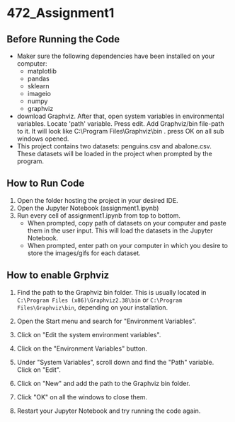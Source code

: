 # 472_Assignment1
## Before Running the Code
- Maker sure the following dependencies have been installed on your computer:
    - matplotlib
    - pandas
    - sklearn
    - imageio
    - numpy
    - graphviz
- download Graphviz. After that, open system variables in environmental variables. Locate 'path' variable. Press edit. Add Graphviz/bin file-path to it. It will look like C:\Program Files\Graphviz\bin . press OK on all sub windows opened. 
- This project contains two datasets: penguins.csv and abalone.csv. These datasets will be loaded in the project when prompted by the program.
## How to Run Code
1. Open the folder hosting the project in your desired IDE.
2. Open the Jupyter Notebook (assignment1.ipynb)
3. Run every cell of assignment1.ipynb from top to bottom.
    - When prompted, copy path of datasets on your computer and paste them in the user input. This will load the datasets in the Jupyter Notebook.
    - When prompted, enter path on your computer in which you desire to store the images/gifs for each dataset.
## How to enable Grphviz

1. Find the path to the Graphviz bin folder. This is usually located in `C:\Program Files (x86)\Graphviz2.38\bin` or `C:\Program Files\Graphviz\bin`, depending on your installation.

2. Open the Start menu and search for "Environment Variables".

3. Click on "Edit the system environment variables".

4. Click on the "Environment Variables" button.

5. Under "System Variables", scroll down and find the "Path" variable. Click on "Edit".

6. Click on "New" and add the path to the Graphviz bin folder.

7. Click "OK" on all the windows to close them.

8. Restart your Jupyter Notebook and try running the code again.
